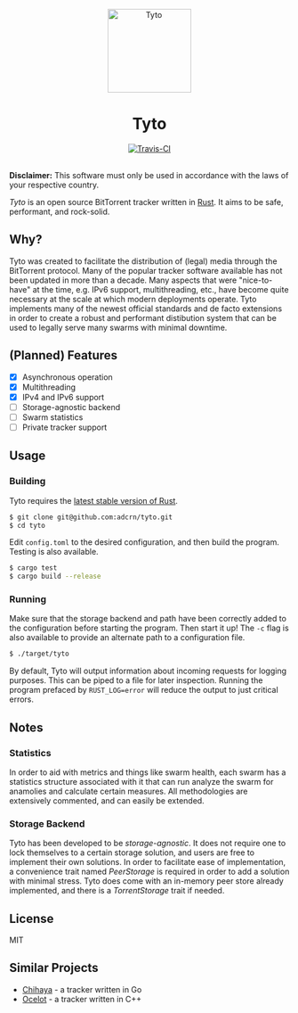 <p align="center">
    <img alt="Tyto" title="Tyto" src="https://i.imgur.com/D9Lq6K2.png"
    width="150">
<h1 align="center">Tyto</h1>
</p>

<div align="center">
    <a href="https://travis-ci.com/adcrn/tyto"><img
    src="https://travis-ci.com/adcrn/tyto.svg?token=9jG6XKKRPepsyqdsCqW7&branch=master"
    alt="Travis-CI"></a>
</div>
<br>

__Disclaimer:__ This software must only be used in accordance with the laws of your respective country.

_Tyto_ is an open source BitTorrent tracker written in [Rust](https://www.rust-lang.org). It aims to be safe, performant, and rock-solid.

## Why?
Tyto was created to facilitate the distribution of (legal) media through the
BitTorrent protocol. Many of the popular tracker software available has not
been updated in more than a decade. Many aspects that were "nice-to-have" at
the time, e.g. IPv6 support, multithreading, etc., have become quite necessary at the scale at which modern deployments operate. Tyto implements
many of the newest official standards and de facto extensions in order to
create a robust and performant distibution system that can be used to legally
serve many swarms with minimal downtime.

## (Planned) Features
- [x] Asynchronous operation
- [x] Multithreading
- [x] IPv4 and IPv6 support
- [ ] Storage-agnostic backend
- [ ] Swarm statistics
- [ ] Private tracker support

## Usage
### Building
Tyto requires the [latest stable version of Rust](https://www.rust-lang.org/learn/get-started).

```sh
$ git clone git@github.com:adcrn/tyto.git
$ cd tyto
```

Edit `config.toml` to the desired configuration, and then build the program. Testing is also available.

```sh
$ cargo test
$ cargo build --release
```

### Running
Make sure that the storage backend and path have been correctly added to the configuration before starting the program. Then start it up! The `-c` flag is also available to provide an alternate path to a configuration file.

```sh
$ ./target/tyto
```

By default, Tyto will output information about incoming requests for logging purposes. This can be piped to a file for later inspection. Running the program prefaced by `RUST_LOG=error` will reduce the output to just critical errors.

## Notes
### Statistics
In order to aid with metrics and things like swarm health, each swarm has a
statistics structure associated with it that can run analyze the swarm for
anamolies and calculate certain measures. All methodologies are extensively
commented, and can easily be extended.

### Storage Backend
Tyto has been developed to be _storage-agnostic_. It does not require one to
lock themselves to a certain storage solution, and users are free to implement
their own solutions. In order to facilitate ease of implementation, a
convenience trait named _PeerStorage_ is required in order to add a solution
with minimal stress. Tyto does come with an in-memory peer store already
implemented, and there is a _TorrentStorage_ trait if needed.

## License
MIT

## Similar Projects
- [Chihaya](https://github.com/chihaya/chihaya) - a tracker written in Go
- [Ocelot](https://github.com/WhatCD/Ocelot) - a tracker written in C++
